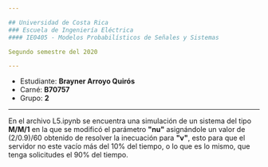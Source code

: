 ```yaml
---

## Universidad de Costa Rica
### Escuela de Ingeniería Eléctrica
#### IE0405 - Modelos Probabilísticos de Señales y Sistemas

Segundo semestre del 2020

---
```


* Estudiante: **Brayner Arroyo Quirós**
* Carné: **B70757**
* Grupo: **2**

---
En el archivo L5.ipynb se encuentra una simulación de un sistema del tipo **M/M/1** en la que se modificó el parámetro **"nu"** asignándole un valor de (2/0.9)/60 obtenido de resolver la inecuación para **"v"**, esto para que el servidor no este vacío más del 10% del tiempo, o lo que es lo mismo, que tenga solicitudes el 90% del tiempo.
